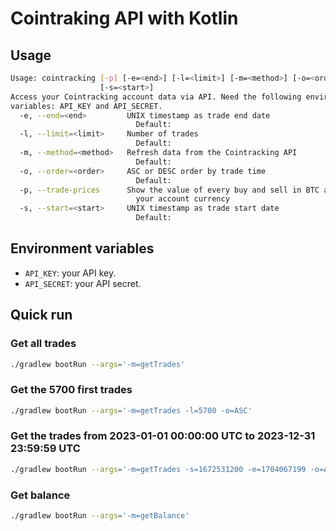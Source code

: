 # Cointraking API with Kotlin

## Usage
```bash
Usage: cointracking [-p] [-e=<end>] [-l=<limit>] [-m=<method>] [-o=<order>]
                    [-s=<start>]
Access your Cointracking account data via API. Need the following environment
variables: API_KEY and API_SECRET.
  -e, --end=<end>         UNIX timestamp as trade end date
                            Default:
  -l, --limit=<limit>     Number of trades
                            Default:
  -m, --method=<method>   Refresh data from the Cointracking API
                            Default:
  -o, --order=<order>     ASC or DESC order by trade time
                            Default:
  -p, --trade-prices      Show the value of every buy and sell in BTC and in
                            your account currency
  -s, --start=<start>     UNIX timestamp as trade start date
                            Default:
```

## Environment variables
- `API_KEY`: your API key.
- `API_SECRET`: your API secret.

## Quick run

### Get all trades

``` bash
./gradlew bootRun --args='-m=getTrades'
```
### Get the 5700 first trades

``` bash
./gradlew bootRun --args='-m=getTrades -l=5700 -o=ASC'
```

### Get the trades from 2023-01-01 00:00:00 UTC to 2023-12-31 23:59:59 UTC

``` bash
./gradlew bootRun --args='-m=getTrades -s=1672531200 -e=1704067199 -o=ASC'
```

### Get balance

``` bash
./gradlew bootRun --args='-m=getBalance'
```